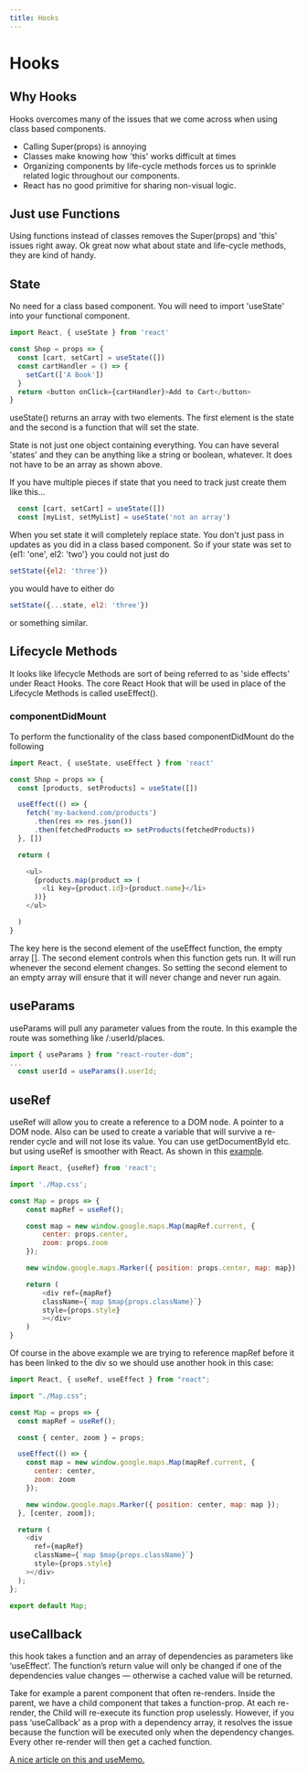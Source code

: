 ```yaml
---
title: Hooks
---
```


# Hooks

## Why Hooks

Hooks overcomes many of the issues that we come across when using class based components. 

- Calling Super(props) is annoying
- Classes make knowing how 'this' works difficult at times
- Organizing components by life-cycle methods forces us to sprinkle related logic throughout our components.
- React has no good primitive for sharing non-visual logic.

## Just use Functions

Using functions instead of classes removes the Super(props) and 'this' issues right away. Ok great now what about state and life-cycle methods, they are kind of handy.

## State

No need for a class based component. You will need to import 'useState' into your functional component.

```javascript
import React, { useState } from 'react'

const Shop = props => {
  const [cart, setCart] = useState([])
  const cartHandler = () => {
    setCart(['A Book'])
  }
  return <button onClick={cartHandler}>Add to Cart</button>
}
```

useState() returns an array with two elements. The first element is the state and the second is a function that will set the state. 

State is not just one object containing everything. You can have several 'states' and they can be anything like a string or boolean, whatever. It does not have to be an array as shown above.

If you have multiple pieces if state that you need to track just create them like this...

```javascript
  const [cart, setCart] = useState([])
  const [myList, setMyList] = useState('not an array')
```

When you set state it will completely replace state. You don't just pass in updates as you did in a class based component. So if your state was set to {el1: 'one', el2: 'two'} you could not just do 

```javascript
setState({el2: 'three'})
```

 you would have to either do 

```javascript
setState({...state, el2: 'three'})
```

 or something similar.

## Lifecycle Methods

It looks like lifecycle Methods are sort of being referred to as 'side effects' under React Hooks. The core React Hook that will be used in place of the Lifecycle Methods is called useEffect().

### componentDidMount

To perform the functionality of the class based componentDidMount do the following

```javascript
import React, { useState, useEffect } from 'react'

const Shop = props => {
  const [products, setProducts] = useState([])

  useEffect(() => {
    fetch('my-backend.com/products')
      .then(res => res.json())
      .then(fetchedProducts => setProducts(fetchedProducts))
  }, [])

  return (

    <ul>
      {products.map(product => (
        <li key={product.id}>{product.name}</li>
      ))}
    </ul>

  )
}
```

The key here is the second element of the useEffect function, the empty array []. The second element controls when this function gets run. It will run whenever the second element changes. So setting the second element to an empty array will ensure that it will never change and never run again.

## useParams

useParams will pull any parameter values from the route. In this example the route was something like /:userId/places. 

```javascript
import { useParams } from "react-router-dom";
...
  const userId = useParams().userId;
```

## useRef

useRef will allow you to create a reference to a DOM node. A pointer to a DOM node. Also can be used to create a variable that will survive a re-render cycle and will not lose its value.  You can use getDocumentById etc. but using useRef is smoother with React. As shown in this [example](https://github.com/MikeDeGan/mern/blob/master/src/shared/components/UIElements/Map.js).

```javascript
import React, {useRef} from 'react';

import './Map.css';

const Map = props => {
    const mapRef = useRef();

    const map = new window.google.maps.Map(mapRef.current, {
        center: props.center,
        zoom: props.zoom
    });

    new window.google.maps.Marker({ position: props.center, map: map});

    return (
        <div ref={mapRef}
        className={`map $map{props.className}`}
        style={props.style}
        ></div>
    )
}
```

Of course in the above example we are trying to reference mapRef before it has been linked to the div so we should use another hook in this case:

```javascript
import React, { useRef, useEffect } from "react";

import "./Map.css";

const Map = props => {
  const mapRef = useRef();

  const { center, zoom } = props;

  useEffect(() => {
    const map = new window.google.maps.Map(mapRef.current, {
      center: center,
      zoom: zoom
    });

    new window.google.maps.Marker({ position: center, map: map });
  }, [center, zoom]);

  return (
    <div
      ref={mapRef}
      className={`map $map{props.className}`}
      style={props.style}
    ></div>
  );
};

export default Map;
```

## useCallback

this hook takes a function and an array of dependencies as parameters like ‘useEffect’. The function’s return value will only be changed if one of the dependencies value changes — otherwise a cached value will be returned.

Take for example a parent component that often re-renders. Inside the parent, we have a child component that takes a function-prop. At each re-render, the Child will re-execute its function prop uselessly. However, if you pass ‘useCallback’ as a prop with a dependency array, it resolves the issue because the function will be executed only when the dependency changes. Every other re-render will then get a cached function.

[A nice article on this and useMemo.](https://blog.hackages.io/react-hooks-usecallback-and-usememo-8d5bb2b67231)

